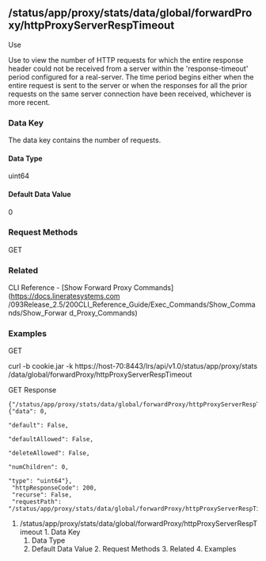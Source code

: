 ## /status/app/proxy/stats/data/global/forwardProxy/httpProxyServerRespTimeout

Use

Use to view the number of HTTP requests for which the entire response header
could not be received from a server within the 'response-timeout' period
configured for a real-server. The time period begins either when the entire
request is sent to the server or when the responses for all the prior requests
on the same server connection have been received, whichever is more recent.

### Data Key

The data key contains the number of requests.

#### Data Type

uint64

#### Default Data Value

0

### Request Methods

GET

### Related

CLI Reference - [Show Forward Proxy Commands](https://docs.lineratesystems.com
/093Release_2.5/200CLI_Reference_Guide/Exec_Commands/Show_Commands/Show_Forwar
d_Proxy_Commands)

### Examples

GET

curl -b cookie.jar -k https://host-70:8443/lrs/api/v1.0/status/app/proxy/stats
/data/global/forwardProxy/httpProxyServerRespTimeout

GET Response

    
    {"/status/app/proxy/stats/data/global/forwardProxy/httpProxyServerRespTimeout": {"data": 0,
                                                                                      "default": False,
                                                                                      "defaultAllowed": False,
                                                                                      "deleteAllowed": False,
                                                                                      "numChildren": 0,
                                                                                      "type": "uint64"},
     "httpResponseCode": 200,
     "recurse": False,
     "requestPath": "/status/app/proxy/stats/data/global/forwardProxy/httpProxyServerRespTimeout"}
    

  1. /status/app/proxy/stats/data/global/forwardProxy/httpProxyServerRespTimeout
    1. Data Key
      1. Data Type
      2. Default Data Value
    2. Request Methods
    3. Related
    4. Examples


